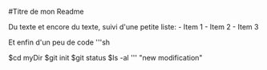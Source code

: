 #Titre de mon Readme

Du texte et encore du texte, suivi d'une petite liste:
	- Item 1
	- Item 2
	- Item 3
	
Et enfin d'un peu de code
'''sh

$cd myDir
$git init
$git status
$ls -al
'''
"new modification"